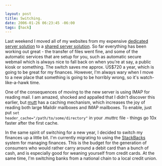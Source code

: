 ```yaml
--- 

layout: post
title: Switching.
date: 2006-01-26 06:23:45 -06:00
tags: [hack]
---
```

Last weekend I moved all of my websites from my expensive <a href="http://servermatrix.com">dedicated server solution</a> to a <a href="http://dreamhost.com">shared server solution</a>.  So far everything has been working out great - the transfer of files went fine, and some of the automatic services that are setup for you, such as automatic secure webmail which is always nice to fall back on when you're at say, a public kiosk or something.  The switch saves me approx. US$720 a year, which is going to be great for my finances.  However, I'm always wary when I move to a new place that something is going to be horribly wrong, so it's watch-like-a-hawk time.

One of the consequences of moving to the new server is using <span class="caps">IMAP </span>for reading mail.  I am amazed, shocked and appalled that I didn't discover this earlier, but <a href="http://mutt.org">mutt</a> has a caching mechanism, which increases the joy of reading both large Maildir mailboxes and <span class="caps">IMAP </span>mailboxes.   To enable, just put <code>set header_cache="/path/to/some/directory"</code> in your .muttrc file - things go 10x faster after the first cache.

In the same spirit of switching for a new year, I decided to switch my finances up a little bit.  I'm currently migrating to using the <a href="http://stackbacks.com">StackBacks</a> system for managing finances.  This is the budget for the generation of consumers who would rather carry around a debit card than a bunch of cash, and is especially good for weaning yourself from credit cards.  At the same time, I'm switching banks from a national chain to a local credit union.
